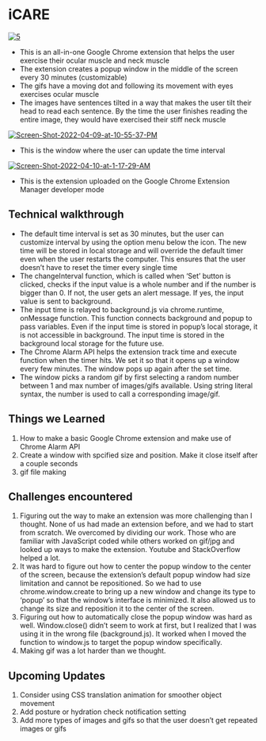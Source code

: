 # iCARE
<a href="https://ibb.co/Gty6yRK"><img src="https://i.ibb.co/CMgcgQk/5.gif" alt="5" border="0"></a>

- This is an all-in-one Google Chrome extension that helps the user exercise their ocular muscle and neck muscle
- The extension creates a popup window in the middle of the screen every 30 minutes (customizable) 
- The gifs have a moving dot and following its movement with eyes exercises ocular muscle
- The images have sentences tilted in a way that makes the user tilt their head to read each sentence. By the time the user finishes reading the entire image, they would have exercised their stiff neck muscle

<a href="https://ibb.co/Wx72B1y"><img src="https://i.ibb.co/8KG7PV5/Screen-Shot-2022-04-09-at-10-55-37-PM.png" alt="Screen-Shot-2022-04-09-at-10-55-37-PM" border="0"></a>
- This is the window where the user can update the time interval

<a href="https://ibb.co/gSqWV5P"><img src="https://i.ibb.co/X7058h3/Screen-Shot-2022-04-10-at-1-17-29-AM.png" alt="Screen-Shot-2022-04-10-at-1-17-29-AM" border="0"></a>
- This is the extension uploaded on the Google Chrome Extension Manager developer mode


## Technical walkthrough
- The default time interval is set as 30 minutes, but the user can customize interval by using the option menu below the icon. The new time will be stored in local storage and will override the default timer even when the user restarts the computer. This ensures that the user doesn’t have to reset the timer every single time
- The changeInterval function, which is called when ‘Set’ button is clicked, checks if the input value is a whole number and if the number is bigger than 0. If not, the user gets an alert message. If yes, the input value is sent to background. 
- The input time is relayed to background.js via chrome.runtime, onMessage function. This function connects background and popup to pass variables. Even if the input time is stored in popup’s local storage, it is not accessible in background. The input time is stored in the background local storage for the future use. 
- The Chrome Alarm API helps the extension track time and execute function when the timer hits. We set it so that it opens up a window every few minutes. The window pops up again after the set time.
- The window picks a random gif by first selecting a random number between 1 and max number of images/gifs available. Using string literal syntax, the number is used to call a corresponding image/gif. 

## Things we Learned
1. How to make a basic Google Chrome extension and make use of Chrome Alarm API
2. Create a window with spcified size and position. Make it close itself after a couple seconds
3. gif file making 

## Challenges encountered
1. Figuring out the way to make an extension was more challenging than I thought. None of us had made an extension before, and we had to start from scratch. We overcomed by dividing our work. Those who are familiar with JavaScript coded while others worked on gif/jpg and looked up ways to make the extension. Youtube and StackOverflow helped a lot.
2. It was hard to figure out how to center the popup window to the center of the screen, because the extension’s default popup window had size limitation and cannot be repositioned. So we had to use chrome.window.create to bring up a new window and change its type to ‘popup’ so that the window’s interface is minimized. It also allowed us to change its size and reposition it to the center of the screen. 
3. Figuring out how to automatically close the popup window was hard as well. Window.close() didn’t seem to work at first, but I realized that I was using it in the wrong file (background.js). It worked when I moved the function to window.js to target the popup window specifically.
4. Making gif was a lot harder than we thought.


## Upcoming Updates
1. Consider using CSS translation animation for smoother object movement
2. Add posture or hydration check notification setting
3. Add more types of images and gifs so that the user doesn’t get repeated images or gifs


